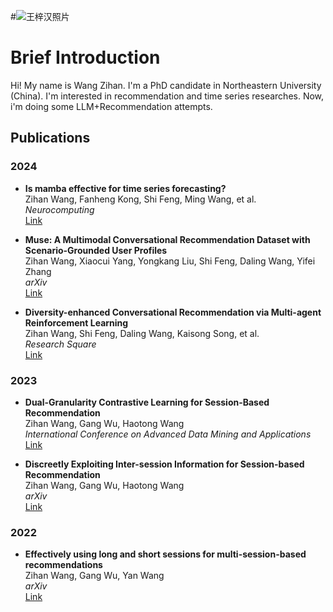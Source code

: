 #![王梓汉照片](https://github.com/user-attachments/assets/1fb2119f-2e9b-4e8d-9c3d-90ca9385528c)
# Brief Introduction 
Hi! My name is Wang Zihan. I'm a PhD candidate in Northeastern University (China). 
I'm interested in recommendation and time series researches. 
Now, i'm doing some LLM+Recommendation attempts. 

## Publications

### 2024
- **Is mamba effective for time series forecasting?**  
  Zihan Wang, Fanheng Kong, Shi Feng, Ming Wang, et al.  
  *Neurocomputing*  
  [Link](https://www.sciencedirect.com/science/article/abs/pii/S0925231224019490)

- **Muse: A Multimodal Conversational Recommendation Dataset with Scenario-Grounded User Profiles**  
  Zihan Wang, Xiaocui Yang, Yongkang Liu, Shi Feng, Daling Wang, Yifei Zhang  
  *arXiv*  
  [Link](https://arxiv.org/abs/2412.18416)

- **Diversity-enhanced Conversational Recommendation via Multi-agent Reinforcement Learning**  
  Zihan Wang, Shi Feng, Daling Wang, Kaisong Song, et al.  
  *Research Square*  
  [Link](https://www.researchsquare.com/article/rs-4692909/v1)

### 2023
- **Dual-Granularity Contrastive Learning for Session-Based Recommendation**  
  Zihan Wang, Gang Wu, Haotong Wang  
  *International Conference on Advanced Data Mining and Applications*  
  [Link](https://link.springer.com/chapter/10.1007/978-3-031-46661-8_49)

- **Discreetly Exploiting Inter-session Information for Session-based Recommendation**  
  Zihan Wang, Gang Wu, Haotong Wang  
  *arXiv*  
  [Link](https://arxiv.org/abs/2304.08894)

### 2022
- **Effectively using long and short sessions for multi-session-based recommendations**  
  Zihan Wang, Gang Wu, Yan Wang  
  *arXiv*  
  [Link](https://arxiv.org/abs/2205.04366)
